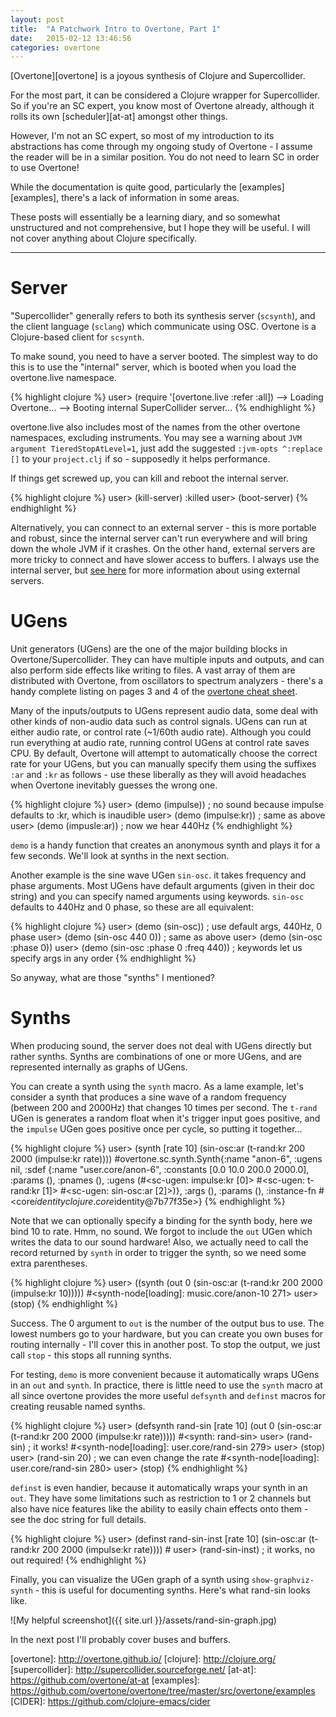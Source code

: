 ```yaml
---
layout: post
title:  "A Patchwork Intro to Overtone, Part 1"
date:   2015-02-12 13:46:56
categories: overtone
---
```

[Overtone][overtone] is a joyous synthesis of Clojure and Supercollider.

For the most part, it can be considered a Clojure wrapper for
Supercollider. So if you're an SC expert, you know most of Overtone
already, although it rolls its own [scheduler][at-at] amongst
other things.

However, I'm not an SC expert, so most of my introduction to its
abstractions has come through my ongoing study of Overtone - I assume
the reader will be in a similar position. You do not need to learn SC
in order to use Overtone!

While the documentation is quite good, particularly the
[examples][examples], there's a lack of information in some areas.

These posts will essentially be a learning diary, and so somewhat
unstructured and not comprehensive, but I hope they will be useful. I
will not cover anything about Clojure specifically.

*******

Server
======

"Supercollider" generally refers to both its synthesis server
(`scsynth`), and the client language (`sclang`) which communicate
using OSC. Overtone is a Clojure-based client for `scsynth`.

To make sound, you need to have a server booted. The simplest way to
do this is to use the "internal" server, which is booted when you load
the overtone.live namespace.

{% highlight clojure %}
user> (require '[overtone.live :refer :all])
--> Loading Overtone...
--> Booting internal SuperCollider server...
{% endhighlight %}

overtone.live also includes most of the names from the other overtone
namespaces, excluding instruments. You may see a warning about `JVM
argument TieredStopAtLevel=1`, just add the suggested `:jvm-opts ^:replace []`
to your `project.clj` if so - supposedly it helps performance.

If things get screwed up, you can kill and reboot the internal server.

{% highlight clojure %}
user> (kill-server)
:killed
user> (boot-server)
{% endhighlight %}

Alternatively, you can connect to an external server - this is more
portable and robust, since the internal server can't run everywhere
and will bring down the whole JVM if it crashes. On the other hand,
external servers are more tricky to connect and have slower access to
buffers. I always use the internal server, but [see
here](https://github.com/overtone/overtone/wiki/Connecting-scsynth#connecting-to-an-external-server)
for more information about using external servers.

UGens
=====

Unit generators (UGens) are the one of the major building blocks in
Overtone/Supercollider.  They can have multiple inputs and outputs,
and can also perform side effects like writing to files.  A vast array
of them are distributed with Overtone, from oscillators to spectrum
analyzers - there's a handy complete listing on pages 3 and 4 of the
[overtone cheat sheet](https://github.com/overtone/overtone/raw/master/docs/cheatsheet/overtone-cheat-sheet.pdf).

Many of the inputs/outputs to UGens represent audio data, some deal
with other kinds of non-audio data such as control signals. UGens can
run at either audio rate, or control rate (~1/60th audio
rate). Although you could run everything at audio rate, running
control UGens at control rate saves CPU. By default, Overtone will
attempt to automatically choose the correct rate for your UGens, but
you can manually specify them using the suffixes `:ar` and `:kr` as
follows - use these liberally as they will avoid headaches when Overtone
inevitably guesses the wrong one.

{% highlight clojure %}
user> (demo (impulse))  ; no sound because impulse defaults to :kr, which is inaudible
user> (demo (impulse:kr)) ; same as above
user> (demo (impusle:ar)) ; now we hear 440Hz
{% endhighlight %}

`demo` is a handy function that creates an anonymous synth and plays
it for a few seconds. We'll look at synths in the next section.

Another example is the sine wave UGen `sin-osc`. it takes frequency
and phase arguments. Most UGens have default arguments (given in their
doc string) and you can specify named arguments using keywords. `sin-osc`
defaults to 440Hz and 0 phase, so these are all equivalent:

{% highlight clojure %}
user> (demo (sin-osc))  ; use default args, 440Hz, 0 phase
user> (demo (sin-osc 440 0)) ; same as above
user> (demo (sin-osc :phase 0))
user> (demo (sin-osc :phase 0 :freq 440)) ; keywords let us specify args in any order
{% endhighlight %}

So anyway, what are those "synths" I mentioned?

Synths
======

When producing sound, the server does not deal with UGens directly but
rather synths.  Synths are combinations of one or more UGens, and are
represented internally as graphs of UGens.

You can create a synth using the `synth` macro. As a lame example,
let's consider a synth that produces a sine wave of a random frequency
(between 200 and 2000Hz) that changes 10 times per second. The
`t-rand` UGen is generates a random float when it's trigger input goes
positive, and the `impulse` UGen goes positive once per cycle, so
putting it together...

{% highlight clojure %}
user> (synth [rate 10] (sin-osc:ar (t-rand:kr 200 2000 (impulse:kr rate))))
#overtone.sc.synth.Synth{:name "anon-6", :ugens nil, :sdef {:name "user.core/anon-6", :constants [0.0 10.0 200.0 2000.0], :params (), :pnames (), :ugens (#<sc-ugen: impulse:kr [0]> #<sc-ugen: t-rand:kr [1]> #<sc-ugen: sin-osc:ar [2]>)}, :args (), :params (), :instance-fn #<core$identity clojure.core$identity@7b77f35e>}
{% endhighlight %}

Note that we can optionally specify a binding for the synth body, here
we bind 10 to rate.  Hmm, no sound. We forgot to include the `out`
UGen which writes the data to our sound hardware!  Also, we actually
need to call the record returned by `synth` in order to trigger the
synth, so we need some extra parentheses.

{% highlight clojure %}
user> ((synth (out 0 (sin-osc:ar (t-rand:kr 200 2000 (impulse:kr 10)))))
#<synth-node[loading]: music.core/anon-10 271>
user> (stop)
{% endhighlight %}

Success. The 0 argument to `out` is the number of the output bus to
use. The lowest numbers go to your hardware, but you can create you
own buses for routing internally - I'll cover this in another post.
To stop the output, we just call `stop` - this stops all running synths.

For testing, `demo` is more convenient because it automatically wraps
UGens in an `out` and `synth`. In practice, there is little need to
use the `synth` macro at all since overtone provides the more useful
`defsynth` and `definst` macros for creating reusable named synths.

{% highlight clojure %}
user> (defsynth rand-sin [rate 10] (out 0 (sin-osc:ar (t-rand:kr 200 2000 (impulse:kr rate)))))
#<synth: rand-sin>
user> (rand-sin) ; it works!
#<synth-node[loading]: user.core/rand-sin 279>
user> (stop)
user> (rand-sin 20) ; we can even change the rate
#<synth-node[loading]: user.core/rand-sin 280>
user> (stop)
{% endhighlight %}

`definst` is even handier, because it automatically wraps your synth
in an `out`. They have some limitations such as restriction to 1 or 2
channels but also have nice features like the ability to easily chain
effects onto them - see the doc string for full details.

{% highlight clojure %}
user> (definst rand-sin-inst [rate 10] (sin-osc:ar (t-rand:kr 200 2000 (impulse:kr rate))))
#<instrument rand-sin-inst>
user> (rand-sin-inst) ; it works, no out required!
{% endhighlight %}

Finally, you can visualize the UGen graph of a synth using
`show-graphviz-synth` - this is useful for documenting synths.
Here's what rand-sin looks like.

![My helpful screenshot]({{ site.url }}/assets/rand-sin-graph.jpg)

In the next post I'll probably cover buses and buffers.

[overtone]: http://overtone.github.io/ [clojure]: http://clojure.org/
[supercollider]: http://supercollider.sourceforge.net/
[at-at]: https://github.com/overtone/at-at
[examples]: https://github.com/overtone/overtone/tree/master/src/overtone/examples
[CIDER]: https://github.com/clojure-emacs/cider
